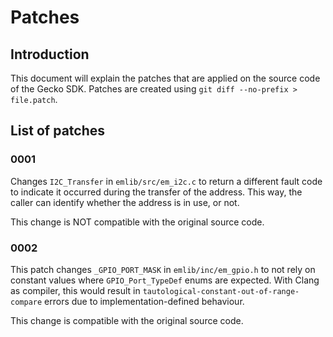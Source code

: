# Patches

## Introduction
This document will explain the patches that are applied on the source code of the Gecko SDK. Patches are created using `git diff --no-prefix > file.patch`.

## List of patches

### 0001
Changes `I2C_Transfer` in `emlib/src/em_i2c.c` to return a different fault code to indicate it occurred during the transfer of the address. This way, the caller can identify whether the address is in use, or not.

This change is NOT compatible with the original source code.

### 0002
This patch changes `_GPIO_PORT_MASK` in `emlib/inc/em_gpio.h` to not rely on constant values where `GPIO_Port_TypeDef` enums are expected. With Clang as compiler, this would result in `tautological-constant-out-of-range-compare` errors due to implementation-defined behaviour.

This change is compatible with the original source code.
